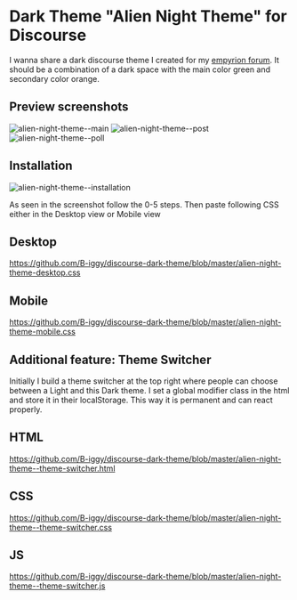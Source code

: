 # Dark Theme "Alien Night Theme" for Discourse

I wanna share a dark discourse theme I created for my [empyrion forum](https://forum.empyrion-homeworld.net).
It should be a combination of a dark space with the main color green and secondary color orange.

## Preview screenshots
![alien-night-theme--main](https://raw.githubusercontent.com/B-iggy/discourse-dark-theme/master/alien-night-theme--main.png)
![alien-night-theme--post](https://raw.githubusercontent.com/B-iggy/discourse-dark-theme/master/alien-night-theme--post.png)
![alien-night-theme--poll](https://raw.githubusercontent.com/B-iggy/discourse-dark-theme/master/alien-night-theme--poll.png)

## Installation
![alien-night-theme--installation](https://raw.githubusercontent.com/B-iggy/discourse-dark-theme/master/alien-night-theme--installation.png)

As seen in the screenshot follow the 0-5 steps. Then paste following CSS either in the Desktop view or Mobile view

## Desktop
https://github.com/B-iggy/discourse-dark-theme/blob/master/alien-night-theme-desktop.css

## Mobile
https://github.com/B-iggy/discourse-dark-theme/blob/master/alien-night-theme-mobile.css

## Additional feature: Theme Switcher
Initially I build a theme switcher at the top right where people can choose between a Light and this Dark theme.
I set a global modifier class in the html and store it in their localStorage. 
This way it is permanent and can react properly.

## HTML
https://github.com/B-iggy/discourse-dark-theme/blob/master/alien-night-theme--theme-switcher.html

## CSS
https://github.com/B-iggy/discourse-dark-theme/blob/master/alien-night-theme--theme-switcher.css

## JS
https://github.com/B-iggy/discourse-dark-theme/blob/master/alien-night-theme--theme-switcher.js
